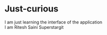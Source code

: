 # Just-curious
I am just learning the interface of the application
<br>
I am Ritesh Saini Superstargit 
